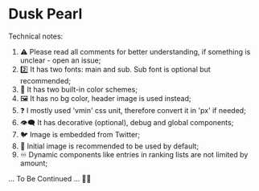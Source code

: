 # Dusk Pearl
Technical notes:
1. ⚠ Please read all comments for better understanding, if something is unclear - open an issue;
2. 2️⃣ It has two fonts: main and sub. Sub font is optional but recommended;
3. 🎨 It has two built-in color schemes;
4. 🖼 It has no bg color, header image is used instead;
5. ❓ I mostly used 'vmin' css unit, therefore convert it in 'px' if needed;
6. 👁‍🗨 It has decorative (optional), debug and global components;
7. 🐦 Image is embedded from Twitter;
8. 💖 Initial image is recommended to be used by default;
9. ♾ Dynamic components like entries in ranking lists are not limited by amount;

... To Be Continued ... 🐾💤
